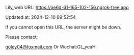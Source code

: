 Lily_web URL: https://ae6d-61-165-102-156.ngrok-free.app

Updated at: 2024-12-10 09:52:54

If you cannot open this URL, the server might be down.

Please contact: 

goley04@foxmail.com Or Wechat:GL_yeaH